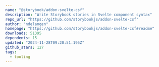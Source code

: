 ```yaml
---
name: "@storybook/addon-svelte-csf"
description: "Write Storybook stories in Svelte component syntax"
repo_url: "https://github.com/storybookjs/addon-svelte-csf"
author: "ndelangen"
homepage: "https://github.com/storybookjs/addon-svelte-csf#readme"
downloads: 51395
dependents: 15
updated: "2024-11-28T09:20:51.195Z"
github_stars: 127
tags: 
  - tooling
---
```

